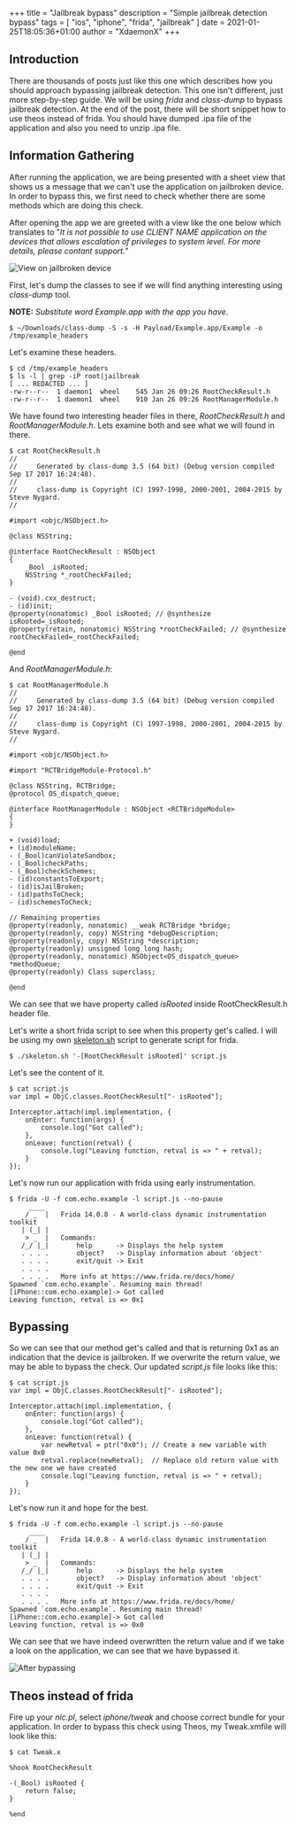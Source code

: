 +++
title = "Jailbreak bypass"
description = "Simple jailbreak detection bypass"
tags = [
	"ios",
	"iphone",
	"frida",
	"jailbreak"
]
date = 2021-01-25T18:05:36+01:00
author = "XdaemonX"
+++

## Introduction
There are thousands of posts just like this one which describes how you should approach bypassing jailbreak detection. This one isn't different, just more step-by-step guide. We will be using _frida_ and _class-dump_ to bypass jailbreak detection. At the end of the post, there will be short snippet how to use theos instead of frida. You should have dumped .ipa file of the application and also you need to unzip .ipa file.

## Information Gathering
After running the application, we are being presented with a sheet view that shows us a message that we can't use the application on jailbroken device. In order to bypass this, we first need to check whether there are some methods which are doing this check. 

After opening the app we are greeted with a view like the one below which translates to "_It is not possible to use CLIENT NAME application on the devices that allows escalation of privileges to system level. For more details, please contant support._"

![View on jailbroken device](/img/jailbroken_running.png)

First, let's dump the classes to see if we will find anything interesting using _class-dump_ tool.

__NOTE:__
_Substitute word Example.app with the app you have_.

```
$ ~/Downloads/class-dump -S -s -H Payload/Example.app/Example -o /tmp/example_headers
```

Let's examine these headers.
```
$ cd /tmp/example_headers
$ ls -l | grep -iP root|jailbreak
[ ... REDACTED ... ]
-rw-r--r--  1 daemon1  wheel    545 Jan 26 09:26 RootCheckResult.h
-rw-r--r--  1 daemon1  wheel    910 Jan 26 09:26 RootManagerModule.h
```

We have found two interesting header files in there, _RootCheckResult.h_ and _RootManagerModule.h_. Lets examine both and see what we will found in there.

```
$ cat RootCheckResult.h
//
//     Generated by class-dump 3.5 (64 bit) (Debug version compiled Sep 17 2017 16:24:48).
//
//     class-dump is Copyright (C) 1997-1998, 2000-2001, 2004-2015 by Steve Nygard.
//

#import <objc/NSObject.h>

@class NSString;

@interface RootCheckResult : NSObject
{
    _Bool _isRooted;
    NSString *_rootCheckFailed;
}

- (void).cxx_destruct;
- (id)init;
@property(nonatomic) _Bool isRooted; // @synthesize isRooted=_isRooted;
@property(retain, nonatomic) NSString *rootCheckFailed; // @synthesize rootCheckFailed=_rootCheckFailed;

@end
```

And _RootManagerModule.h_:
```
$ cat RootManagerModule.h
//
//     Generated by class-dump 3.5 (64 bit) (Debug version compiled Sep 17 2017 16:24:48).
//
//     class-dump is Copyright (C) 1997-1998, 2000-2001, 2004-2015 by Steve Nygard.
//

#import <objc/NSObject.h>

#import "RCTBridgeModule-Protocol.h"

@class NSString, RCTBridge;
@protocol OS_dispatch_queue;

@interface RootManagerModule : NSObject <RCTBridgeModule>
{
}

+ (void)load;
+ (id)moduleName;
- (_Bool)canViolateSandbox;
- (_Bool)checkPaths;
- (_Bool)checkSchemes;
- (id)constantsToExport;
- (id)isJailBroken;
- (id)pathsToCheck;
- (id)schemesToCheck;

// Remaining properties
@property(readonly, nonatomic) __weak RCTBridge *bridge;
@property(readonly, copy) NSString *debugDescription;
@property(readonly, copy) NSString *description;
@property(readonly) unsigned long long hash;
@property(readonly, nonatomic) NSObject<OS_dispatch_queue> *methodQueue;
@property(readonly) Class superclass;

@end

```

We can see that we have property called _isRooted_ inside RootCheckResult.h header file.

Let's write a short frida script to see when this property get's called. I will be using my own [skeleton.sh](https://github.com/XdaemonX/Helper-Scripts/blob/main/skeleton.sh) script to generate script for frida.

```
$ ./skeleton.sh '-[RootCheckResult isRooted]' script.js
```

Let's see the content of it.
```
$ cat script.js
var impl = ObjC.classes.RootCheckResult["- isRooted"];

Interceptor.attach(impl.implementation, {
	onEnter: function(args) {
		console.log("Got called");
	},
	onLeave: function(retval) {
		console.log("Leaving function, retval is => " + retval);
	}
});
```

Let's now run our application with frida using early instrumentation.

```
$ frida -U -f com.echo.example -l script.js --no-pause
     ____
    / _  |   Frida 14.0.8 - A world-class dynamic instrumentation toolkit
   | (_| |
    > _  |   Commands:
   /_/ |_|       help      -> Displays the help system
   . . . .       object?   -> Display information about 'object'
   . . . .       exit/quit -> Exit
   . . . .
   . . . .   More info at https://www.frida.re/docs/home/
Spawned `com.echo.example`. Resuming main thread!
[iPhone::com.echo.example]-> Got called
Leaving function, retval is => 0x1

```

## Bypassing

So we can see that our method get's called and that is returning 0x1 as an indication that the device is jailbroken. If we overwrite the return value, we may be able to bypass the check. Our updated _script.js_ file looks like this:

```
$ cat script.js
var impl = ObjC.classes.RootCheckResult["- isRooted"];

Interceptor.attach(impl.implementation, {
	onEnter: function(args) {
		console.log("Got called");
	},
	onLeave: function(retval) {
		var newRetval = ptr("0x0"); // Create a new variable with value 0x0
		retval.replace(newRetval);  // Replace old return value with the new one we have created
		console.log("Leaving function, retval is => " + retval);
	}
});
```

Let's now run it and hope for the best.
```
$ frida -U -f com.echo.example -l script.js --no-pause 
     ____
    / _  |   Frida 14.0.8 - A world-class dynamic instrumentation toolkit
   | (_| |
    > _  |   Commands:
   /_/ |_|       help      -> Displays the help system
   . . . .       object?   -> Display information about 'object'
   . . . .       exit/quit -> Exit
   . . . .
   . . . .   More info at https://www.frida.re/docs/home/
Spawned `com.echo.example`. Resuming main thread!
[iPhone::com.echo.example]-> Got called
Leaving function, retval is => 0x0
```

We can see that we have indeed overwritten the return value and if we take a look on the application, we can see that we have bypassed it.

![After bypassing](/img/after_bypassing.png)

## Theos instead of frida
Fire up your _nic.pl_, select _iphone/tweak_ and choose correct bundle for your application. In order to bypass this check using Theos, my Tweak.xmfile will look like this:

```
$ cat Tweak.x

%hook RootCheckResult

-(_Bool) isRooted {
	return false;
}

%end
```
